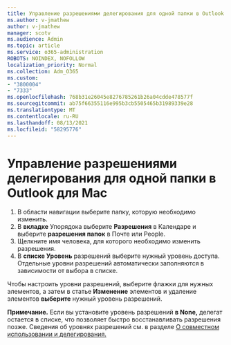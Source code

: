```yaml
---
title: Управление разрешениями делегирования для одной папки в Outlook для Mac
ms.author: v-jmathew
author: v-jmathew
manager: scotv
ms.audience: Admin
ms.topic: article
ms.service: o365-administration
ROBOTS: NOINDEX, NOFOLLOW
localization_priority: Normal
ms.collection: Adm_O365
ms.custom:
- "3800004"
- "7333"
ms.openlocfilehash: 768b31e26045e8276785261b26a04cdde478577f
ms.sourcegitcommit: ab75f66355116e995b3cb5505465b31989339e28
ms.translationtype: MT
ms.contentlocale: ru-RU
ms.lasthandoff: 08/13/2021
ms.locfileid: "58295776"
---
```

# <a name="manage-delegate-permissions-for-a-single-folder-in-outlook-for-mac"></a>Управление разрешениями делегирования для одной папки в Outlook для Mac

1. В области навигации выберите папку, которую необходимо изменить.
2. В **вкладке** Упорядока выберите **Разрешения** в Календаре и выберите **разрешения папок** в Почте или People.
3. Щелкните имя человека, для которого необходимо изменить разрешения.
4. В **списке Уровень** разрешений выберите нужный уровень доступа. Отдельные уровни разрешений автоматически заполняются в зависимости от выбора в списке.

Чтобы настроить уровни разрешений, выберите флажки для нужных элементов, а затем в статье **Изменение** элементов и удаление элементов **выберите** нужный уровень разрешений.

**Примечание.** Если вы установите уровень разрешений **в None,** делегат остается в списке, что позволяет быстро восстанавливать разрешения позже. Сведения об уровнях разрешений см. в разделе [О совместном использовании и делегирования.](https://support.microsoft.com/office/options-for-sharing-and-delegating-folders-in-outlook-for-mac-480d8054-68ce-4150-ba1e-b9b7f2fc4ce5)
